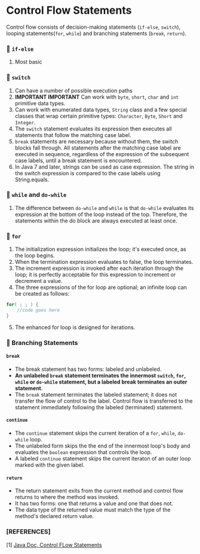 # Control Flow Statements
Control flow consists of decision-making statements (`if-else`, `switch`), looping statements(`for`, `while`) and branching statements (`break`, `return`).

### 📌 `if-else`
1. Most basic

### 📌 `switch`
1. Can have a number of possible execution paths
2. **IMPORTANT IMPORTANT** Can work with `byte`, `short`, `char` and `int` primitive data types.
3. Can work with enumerated data types, `String` class and a few special classes that wrap certain primitive types: `Character`, `Byte`, `Short` and `Integer`.
4. The `switch` statement evaluates its expression then executes all statements that follow the matching case label.
5. `break` statements are necessary because without them, the switch blocks fall through. All statements after the matching case label are executed in sequence, regardless of the expression of the subsequent case labels, until a break statement is encountered.
6. In Java 7 and later, strings can be used as case expression. The string in the switch expression is compared to the case labels using String.equals.

### 📌 `while` and `do-while` 
1. The difference between `do-while` and `while` is that `do-while` evaluates its expression at the bottom of the loop instead of the top. Therefore, the statements within the do block are always executed at least once.

### 📌 `for`
1. The initialization expression initializes the loop; it's executed once, as the loop begins.
2. When the termination expression evaluates to false, the loop terminates.
3. The increment expression is invoked after each iteration through the loop; it is perfectly acceptable for this expression to increment or decrement a value.
4. The three expressions of the for loop are optional; an infinite loop can be created as follows:

```java
for( ; ; ) {
    //code goes here
}
```
5. The enhanced for loop is designed for iterations.

### 📌 Branching Statements
#### `break`
* The break statement has two forms: labeled and unlabeled. 
* **An unlabeled `break` statement terminates the innermost `switch`, `for`, `while` or `do-while` statement, but a labeled break terminates an outer statement**.
* The `break` statement terminates the labeled statement; it does not transfer the flow of control to the label. Control flow is transferred to the statement immediately following the labeled (terminated) statement.

#### `continue`
* The `continue` statement skips the current iteration of a `for`, `while`, `do-while` loop. 
* The unlabeled form skips the the end of the innermost loop's body and evaluates the `boolean` expression that controls the loop.
* A labeled `continue` statement skips the current iteraton of an outer loop marked with the given label. 

#### `return`
* The return statement exits from the current method and control flow returns to where the method was invoked. 
* It has two forms: one that returns a value and one that does not.
* The data type of the returned value must match the type of the method's declared return value. 

### [REFERENCES]
[1] [Java Doc, Control FLow Statements](https://docs.oracle.com/javase/tutorial/java/nutsandbolts/flow.html)

